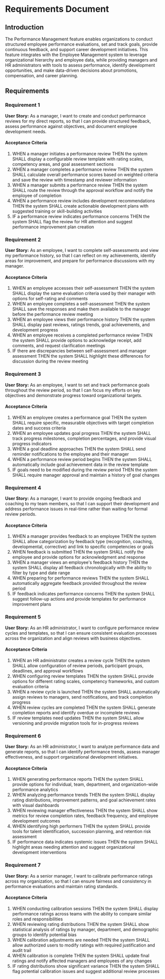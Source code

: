 # Requirements Document

## Introduction

The Performance Management feature enables organizations to conduct structured employee performance evaluations, set and track goals, provide continuous feedback, and support career development initiatives. This feature integrates with the Employee Management system to leverage organizational hierarchy and employee data, while providing managers and HR administrators with tools to assess performance, identify development opportunities, and make data-driven decisions about promotions, compensation, and career planning.

## Requirements

### Requirement 1

**User Story:** As a manager, I want to create and conduct performance reviews for my direct reports, so that I can provide structured feedback, assess performance against objectives, and document employee development needs.

#### Acceptance Criteria

1. WHEN a manager initiates a performance review THEN the system SHALL display a configurable review template with rating scales, competency areas, and goal assessment sections
2. WHEN a manager completes a performance review THEN the system SHALL calculate overall performance scores based on weighted criteria and save the review with timestamp and reviewer information
3. WHEN a manager submits a performance review THEN the system SHALL route the review through the approval workflow and notify the employee of completion
4. WHEN a performance review includes development recommendations THEN the system SHALL create actionable development plans with suggested training or skill-building activities
5. IF a performance review indicates performance concerns THEN the system SHALL flag the review for HR attention and suggest performance improvement plan creation

### Requirement 2

**User Story:** As an employee, I want to complete self-assessments and view my performance history, so that I can reflect on my achievements, identify areas for improvement, and prepare for performance discussions with my manager.

#### Acceptance Criteria

1. WHEN an employee accesses their self-assessment THEN the system SHALL display the same evaluation criteria used by their manager with options for self-rating and comments
2. WHEN an employee completes a self-assessment THEN the system SHALL save the responses and make them available to the manager before the performance review meeting
3. WHEN an employee views their performance history THEN the system SHALL display past reviews, ratings trends, goal achievements, and development progress
4. WHEN an employee receives a completed performance review THEN the system SHALL provide options to acknowledge receipt, add comments, and request clarification meetings
5. IF there are discrepancies between self-assessment and manager assessment THEN the system SHALL highlight these differences for discussion during the review meeting

### Requirement 3

**User Story:** As an employee, I want to set and track performance goals throughout the review period, so that I can focus my efforts on key objectives and demonstrate progress toward organizational targets.

#### Acceptance Criteria

1. WHEN an employee creates a performance goal THEN the system SHALL require specific, measurable objectives with target completion dates and success criteria
2. WHEN an employee updates goal progress THEN the system SHALL track progress milestones, completion percentages, and provide visual progress indicators
3. WHEN a goal deadline approaches THEN the system SHALL send reminder notifications to the employee and their manager
4. WHEN a performance review period begins THEN the system SHALL automatically include goal achievement data in the review template
5. IF goals need to be modified during the review period THEN the system SHALL require manager approval and maintain a history of goal changes

### Requirement 4

**User Story:** As a manager, I want to provide ongoing feedback and coaching to my team members, so that I can support their development and address performance issues in real-time rather than waiting for formal review periods.

#### Acceptance Criteria

1. WHEN a manager provides feedback to an employee THEN the system SHALL allow categorization by feedback type (recognition, coaching, developmental, corrective) and link to specific competencies or goals
2. WHEN feedback is submitted THEN the system SHALL notify the employee and provide options for acknowledgment and response
3. WHEN a manager views an employee's feedback history THEN the system SHALL display all feedback chronologically with the ability to filter by type and date range
4. WHEN preparing for performance reviews THEN the system SHALL automatically aggregate feedback provided throughout the review period
5. IF feedback indicates performance concerns THEN the system SHALL suggest follow-up actions and provide templates for performance improvement plans

### Requirement 5

**User Story:** As an HR administrator, I want to configure performance review cycles and templates, so that I can ensure consistent evaluation processes across the organization and align reviews with business objectives.

#### Acceptance Criteria

1. WHEN an HR administrator creates a review cycle THEN the system SHALL allow configuration of review periods, participant groups, deadlines, and approval workflows
2. WHEN configuring review templates THEN the system SHALL provide options for different rating scales, competency frameworks, and custom evaluation criteria
3. WHEN a review cycle is launched THEN the system SHALL automatically assign reviews to managers, send notifications, and track completion progress
4. WHEN review cycles are completed THEN the system SHALL generate completion reports and identify overdue or incomplete reviews
5. IF review templates need updates THEN the system SHALL allow versioning and provide migration tools for in-progress reviews

### Requirement 6

**User Story:** As an HR administrator, I want to analyze performance data and generate reports, so that I can identify performance trends, assess manager effectiveness, and support organizational development initiatives.

#### Acceptance Criteria

1. WHEN generating performance reports THEN the system SHALL provide options for individual, team, department, and organization-wide performance analytics
2. WHEN analyzing performance trends THEN the system SHALL display rating distributions, improvement patterns, and goal achievement rates with visual dashboards
3. WHEN reviewing manager effectiveness THEN the system SHALL show metrics for review completion rates, feedback frequency, and employee development outcomes
4. WHEN identifying high performers THEN the system SHALL provide tools for talent identification, succession planning, and retention risk assessment
5. IF performance data indicates systemic issues THEN the system SHALL highlight areas needing attention and suggest organizational development interventions

### Requirement 7

**User Story:** As a senior manager, I want to calibrate performance ratings across my organization, so that I can ensure fairness and consistency in performance evaluations and maintain rating standards.

#### Acceptance Criteria

1. WHEN conducting calibration sessions THEN the system SHALL display performance ratings across teams with the ability to compare similar roles and responsibilities
2. WHEN reviewing rating distributions THEN the system SHALL show statistical analysis of ratings by manager, department, and demographic groups to identify potential bias
3. WHEN calibration adjustments are needed THEN the system SHALL allow authorized users to modify ratings with required justification and audit trail
4. WHEN calibration is complete THEN the system SHALL update final ratings and notify affected managers and employees of any changes
5. IF rating distributions show significant variance THEN the system SHALL flag potential calibration issues and suggest additional review processes